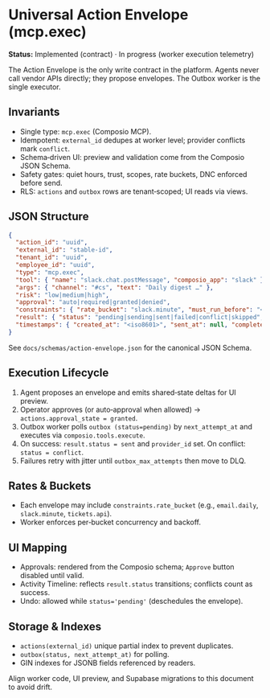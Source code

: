 # Universal Action Envelope (mcp.exec)

**Status:** Implemented (contract) · In progress (worker execution telemetry)

The Action Envelope is the only write contract in the platform. Agents never call vendor
APIs directly; they propose envelopes. The Outbox worker is the single executor.

## Invariants

- Single type: `mcp.exec` (Composio MCP).
- Idempotent: `external_id` dedupes at worker level; provider conflicts mark `conflict`.
- Schema‑driven UI: preview and validation come from the Composio JSON Schema.
- Safety gates: quiet hours, trust, scopes, rate buckets, DNC enforced before send.
- RLS: `actions` and `outbox` rows are tenant‑scoped; UI reads via views.

## JSON Structure

```json
{
  "action_id": "uuid",
  "external_id": "stable-id",
  "tenant_id": "uuid",
  "employee_id": "uuid",
  "type": "mcp.exec",
  "tool": { "name": "slack.chat.postMessage", "composio_app": "slack" },
  "args": { "channel": "#cs", "text": "Daily digest …" },
  "risk": "low|medium|high",
  "approval": "auto|required|granted|denied",
  "constraints": { "rate_bucket": "slack.minute", "must_run_before": "<iso8601>" },
  "result": { "status": "pending|sending|sent|failed|conflict|skipped", "provider_id": null, "error": null },
  "timestamps": { "created_at": "<iso8601>", "sent_at": null, "completed_at": null }
}
```

See `docs/schemas/action-envelope.json` for the canonical JSON Schema.

## Execution Lifecycle

1. Agent proposes an envelope and emits shared‑state deltas for UI preview.
2. Operator approves (or auto‑approval when allowed) → `actions.approval_state = granted`.
3. Outbox worker polls `outbox (status=pending)` by `next_attempt_at` and executes via `composio.tools.execute`.
4. On success: `result.status = sent` and `provider_id` set. On conflict: `status = conflict`.
5. Failures retry with jitter until `outbox_max_attempts` then move to DLQ.

## Rates & Buckets

- Each envelope may include `constraints.rate_bucket` (e.g., `email.daily`, `slack.minute`, `tickets.api`).
- Worker enforces per‑bucket concurrency and backoff.

## UI Mapping

- Approvals: rendered from the Composio schema; `Approve` button disabled until valid.
- Activity Timeline: reflects `result.status` transitions; conflicts count as success.
- Undo: allowed while `status='pending'` (deschedules the envelope).

## Storage & Indexes

- `actions(external_id)` unique partial index to prevent duplicates.
- `outbox(status, next_attempt_at)` for polling.
- GIN indexes for JSONB fields referenced by readers.

Align worker code, UI preview, and Supabase migrations to this document to avoid drift.

